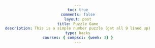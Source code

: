 ```yaml
---
toc: true
comments: false
layout: post
title: Puzzle Game
description: This is a simple number puzzle (get all 9 lined up)
type: hacks
courses: { compsci: {week: 3} }
---
```


<html>
<head>
    <title>Sliding Puzzle</title>
    <style>
        body {
            font-family: Arial, sans-serif;
            text-align: center;
        }

        .puzzle {
            display: grid;
            grid-template-columns: repeat(3, 100px);
            grid-gap: 5px;
            margin: 20px auto;
        }

        .tile {
            width: 100px;
            height: 100px;
            background-color: lightblue;
            display: flex;
            align-items: center;
            justify-content: center;
            font-size: 24px;
            font-weight: bold;
            cursor: pointer;
        }
    </style>
</head>
<body>
    <div class="puzzle" id="puzzle"></div>
    <button onclick="shufflePuzzle()">Shuffle Puzzle</button>

    <script>
        const puzzleSize = 3;
        const tileCount = puzzleSize * puzzleSize;
        const puzzle = document.getElementById('puzzle');
        let tiles = [];

        // Initialize the puzzle
        function initPuzzle() {
            tiles = [];
            puzzle.innerHTML = '';

            for (let i = 1; i < tileCount; i++) {
                const tile = document.createElement('div');
                tile.className = 'tile';
                tile.textContent = i;
                tile.dataset.value = i;
                tile.addEventListener('click', () => moveTile(tile));
                tiles.push(tile);
            }

            // Add an empty tile
            const emptyTile = document.createElement('div');
            emptyTile.className = 'tile empty';
            tiles.push(emptyTile);

            tiles = shuffleArray(tiles);
            tiles.forEach(tile => puzzle.appendChild(tile));
        }

        // Shuffle the puzzle
        function shuffleArray(array) {
            const shuffledArray = [...array];
            for (let i = shuffledArray.length - 1; i > 0; i--) {
                const j = Math.floor(Math.random() * (i + 1));
                [shuffledArray[i], shuffledArray[j]] = [shuffledArray[j], shuffledArray[i]];
            }
            return shuffledArray;
        }

        // Move a tile
        function moveTile(tile) {
            const emptyTileIndex = tiles.findIndex(t => t.classList.contains('empty'));
            const tileIndex = tiles.indexOf(tile);

            if (Math.abs(emptyTileIndex - tileIndex) === 1 || Math.abs(emptyTileIndex - tileIndex) === puzzleSize) {
                // Swap the tiles
                [tiles[emptyTileIndex], tiles[tileIndex]] = [tiles[tileIndex], tiles[emptyTileIndex]];
                tiles.forEach((t, index) => t.style.order = index + 1);
            }

            if (isSolved()) {
                alert('Congratulations! You solved the puzzle!');
            }
        }

        // Check if the puzzle is solved
        function isSolved() {
            return tiles.every((tile, index) => (tile.dataset.value ? tile.dataset.value : '') === (index + 1).toString());
        }

        // Shuffle the puzzle and initialize
        function shufflePuzzle() {
            initPuzzle();
        }

        // Initialize the puzzle on page load
        window.addEventListener('load', initPuzzle);
    </script>
</body>
</html>
